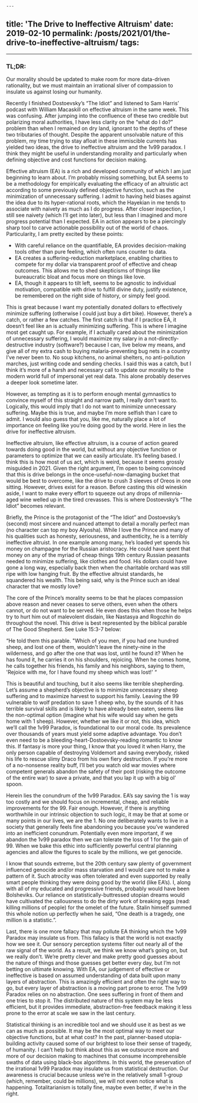 	---
title: 'The Drive to Ineffective Altruism'
date: 2019-02-10
permalink: /posts/2021/01/the-drive-to-ineffective-altruism/
tags:
  -
---

### TL;DR:

Our morality should be updated to make room for more data-driven rationality, but we must maintain an irrational sliver of compassion to insulate us against losing our humanity.

Recently I finished Dostoevsky’s “The Idiot” and listened to Sam Harris’ podcast with William Macaskill on effective altruism in the same week. This was confusing. After jumping into the confluence of these two credible but polarizing moral authorities, I have less clarity on the “what do I do?” problem than when I remained on dry land, ignorant to the depths of these two tributaries of thought. Despite the apparent unsolvable nature of this problem, my time trying to stay afloat in these immiscible currents has yielded two ideas, the drive to ineffective altruism and the 1v99 paradox. I think they might be useful in understanding morality and particularly when defining objective and cost functions for decision making. 

Effective altruism (EA) is a rich and developed community of which I am just beginning to learn about. I’m probably missing something, but EA seems to be a methodology for empirically evaluating the efficacy of an altruistic act according to some previously defined objective function, such as the minimization of unnecessary suffering. I admit to having held biases against the idea due to its hyper-rational roots, which the Hayekian in me tends to associate with naivety as much as I do progress. After closer inspection, I still see naivety (which I’ll get into later), but less than I imagined and more progress potential than I expected. 
EA in action appears to be a piercingly sharp tool to carve actionable possibility out of the world of chaos. Particularity, I am pretty excited by these points:

-	With careful reliance on the quantifiable, EA provides decision-making tools other than pure feeling, which often runs counter to data.
-	EA creates a suffering-reduction marketplace, enabling charities to compete for my dollar via transparent proof of effective and cheap outcomes. This allows me to shed skepticisms of things like bureaucratic bloat and focus more on things like love. 
-	EA, though it appears to tilt left, seems to be agnostic to individual motivation, compatible with drive to fulfill divine duty, justify existence, be remembered on the right side of history, or simply feel good.

This is great because I want my potentially donated dollars to effectively minimize suffering (otherwise I could just buy a dirt bike). However, there’s a catch, or rather a few catches. The first catch is that if I practice EA, it doesn’t feel like an is actually minimizing suffering. This is where I imagine most get caught up. For example, if I actually cared about the minimization of unnecessary suffering, I would maximize my salary in a not-directly-destructive industry (software?) because I can, live below my means, and give all of my extra cash to buying malaria-preventing bug nets in a country I’ve never been to. No soup kitchens, no animal shelters, no anti-pollution marches, just writing code and sending checks. I said this was a catch, but I think it’s more of a harsh and necessary call to update our morality to the modern world full of impersonal yet real data. This alone probably deserves a deeper look sometime later.

However, as tempting as it is to perform enough mental gymnastics to convince myself of this straight and narrow path, I really don’t want to. Logically, this would imply that I do not want to minimize unnecessary suffering. Maybe this is true, and maybe I’m more selfish than I care to admit. I would also guess that you, like me, naturally place a lot of importance on feeling like you’re doing good by the world. Here in lies the drive for ineffective altruism.

Ineffective altruism, like effective altruism, is a course of action geared towards doing good in the world, but without any objective function or parameters to optimize that we can easily articulate. It’s feeling based. I think this is how most of us act, which is weird, because it seems grossly misguided in 2021. Given the right argument, I’m open to being convinced that this is drive belongs in the once-useful-now-damaging bucket that would be best to overcome, like the drive to crush 3 sleeves of Oreos in one sitting. However, drives exist for a reason. Before casting this old wineskin aside, I want to make every effort to squeeze out any drops of millennia-aged wine welled up in the tired crevasses. This is where Dostoevsky’s “The Idiot” becomes relevant.

Briefly, the Prince is the protagonist of the “The Idiot” and Dostoevsky’s (second) most sincere and nuanced attempt to detail a morally perfect man (no character can top my boy Alyosha). While I love the Prince and many of his qualities such as honesty, seriousness, and authenticity, he is a terribly ineffective altruist. In one example among many, he’s loaded yet spends his money on champagne for the Russian aristocracy. He could have spent that money on any of the myriad of cheap things 19th century Russian peasants needed to minimize suffering, like clothes and food. His dollars could have gone a long way, especially back then when the charitable orchard was still ripe with low hanging fruit. By the effective altruist standards, he squandered his wealth. This being said, why is the Prince such an ideal character that we mostly love?

The core of the Prince’s morality seems to be that he places compassion above reason and never ceases to serve others, even when the others cannot, or do not want to be served. He even does this when those he helps try to hurt him out of malevolent disdain, like Nastasya and Rogozhin do throughout the novel. This drive is best represented by the biblical parable of The Good Shepherd. See Luke 15:3-7 below:

“He told them this parable. "Which of you men, if you had one hundred sheep, and lost one of them, wouldn't leave the ninety-nine in the wilderness, and go after the one that was lost, until he found it? When he has found it, he carries it on his shoulders, rejoicing. When he comes home, he calls together his friends, his family and his neighbors, saying to them, 'Rejoice with me, for I have found my sheep which was lost!' “

This is beautiful and touching, but it also seems like terrible shepherding.  Let’s assume a shepherd’s objective is to minimize unnecessary sheep suffering and to maximize harvest to support his family. Leaving the 99 vulnerable to wolf predation to save 1 sheep who, by the sounds of it has terrible survival skills and is likely to have already been eaten, seems like the non-optimal option (imagine what his wife would say when he gets home with 1 sheep). However, whether we like it or not, this idea, which we’ll call the 1v99 Paradox, is foundational to our moral code. Its prevalence over thousands of years must yield some adaptive advantage. You don’t even need to be a bleeding-heart-Dostoevsky-reading romantic to know this. If fantasy is more your thing, I know that you loved it when Harry, the only person capable of destroying Voldemort and saving everybody, risked his life to rescue slimy Draco from his own fiery destruction. If you’re more of a no-nonsense reality buff, I’ll bet you watch old war movies where competent generals abandon the safety of their post (risking the outcome of the entire war) to save a private, and that you lap it up with a big ol’ spoon.

Herein lies the conundrum of the 1v99 Paradox. EA’s say saving the 1 is way too costly and we should focus on incremental, cheap, and reliable improvements for the 99. Fair enough. However, if there is anything worthwhile in our intrinsic objection to such logic, it may be that at some or many points in our lives, we are the 1. No one deliberately wants to live in a society that generally feels fine abandoning you because you’ve wandered into an inefficient conundrum. Potentially even more important, if we abandon the 1v99 paradox then we can tolerate the loss of 1 for the gain of 99. When we bake this ethic into sufficiently powerful central planning agencies and allow the figures to scale by the millions, we get genocide. 

I know that sounds extreme, but the 20th century saw plenty of government influenced genocide and/or mass starvation and I would care not to make a pattern of it. Such atrocity was often tolerated and even supported by really smart people thinking they were doing good by the world (like EA’s). I, along with all of my educated and progressive friends, probably would have been Bolsheviks. Our reliance on statistically-buttressed utopian dreams would have cultivated the callousness to do the dirty work of breaking eggs (read: killing millions of people) for the omelet of the future. Stalin himself summed this whole notion up perfectly when he said, “One death is a tragedy, one million is a statistic.”.

Last, there is one more fallacy that may pollute EA thinking which the 1v99 Paradox may insulate us from. This fallacy is that the world is not exactly how we see it. Our sensory perception systems filter out nearly all of the raw signal of the world. As a result, we think we know what’s going on, but we really don’t. We’re pretty clever and make pretty good guesses about the nature of things and those guesses get better every day, but I’m not betting on ultimate knowing. With EA, our judgement of effective or ineffective is based on assumed understanding of data built upon many layers of abstraction. This is amazingly efficient and often the right way to go, but every layer of abstraction is a moving part prone to error. The 1v99 Paradox relies on no abstraction. One sees suffering in front of them and one tries to stop it. The distributed nature of this system may be less efficient, but it provides immediate, abstraction-free feedback making it less prone to the error at scale we saw in the last century.

Statistical thinking is an incredible tool and we should use it as best as we can as much as possible. It may be the most optimal way to meet our objective functions, but at what cost? In the past, planner-based utopia-building activity caused some of our brightest to lose their sense of tragedy, of humanity. I can’t help but think about this as we outsource more and more of our decision making to machines that consume incomprehensible swaths of data using black-box algorithms. In this world, the preservation of the irrational 1v99 Paradox may insulate us from statistical destruction. Our awareness is crucial because unless we’re in the relatively small 1-group (which, remember, could be millions), we will not even notice what is happening. Totalitarianism is totally fine, maybe even better, if we’re in the right.




	 
